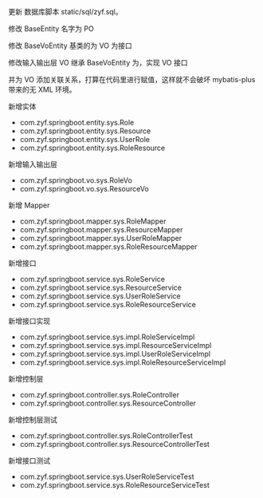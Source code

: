 更新 数据库脚本 static/sql/zyf.sql。

修改 BaseEntity 名字为 PO 

修改 BaseVoEntity 基类的为 VO 为接口

修改输入输出层 VO 继承 BaseVoEntity 为，实现 VO 接口

并为 VO 添加关联关系，打算在代码里进行赋值，这样就不会破坏 mybatis-plus 带来的无 XML 环境。

新增实体
  - com.zyf.springboot.entity.sys.Role
  - com.zyf.springboot.entity.sys.Resource
  - com.zyf.springboot.entity.sys.UserRole
  - com.zyf.springboot.entity.sys.RoleResource
  
新增输入输出层
  - com.zyf.springboot.vo.sys.RoleVo
  - com.zyf.springboot.vo.sys.ResourceVo
  
新增 Mapper
  - com.zyf.springboot.mapper.sys.RoleMapper
  - com.zyf.springboot.mapper.sys.ResourceMapper
  - com.zyf.springboot.mapper.sys.UserRoleMapper
  - com.zyf.springboot.mapper.sys.RoleResourceMapper
  
新增接口
  - com.zyf.springboot.service.sys.RoleService
  - com.zyf.springboot.service.sys.ResourceService
  - com.zyf.springboot.service.sys.UserRoleService
  - com.zyf.springboot.service.sys.RoleResourceService
  
新增接口实现
  - com.zyf.springboot.service.sys.impl.RoleServiceImpl
  - com.zyf.springboot.service.sys.impl.ResourceServiceImpl
  - com.zyf.springboot.service.sys.impl.UserRoleServiceImpl
  - com.zyf.springboot.service.sys.impl.RoleResourceServiceImpl
  
新增控制层
  - com.zyf.springboot.controller.sys.RoleController
  - com.zyf.springboot.controller.sys.ResourceController
  
新增控制层测试
  - com.zyf.springboot.controller.sys.RoleControllerTest
  - com.zyf.springboot.controller.sys.ResourceControllerTest
  
新增接口测试
  - com.zyf.springboot.service.sys.UserRoleServiceTest
  - com.zyf.springboot.service.sys.RoleResourceServiceTest
  

